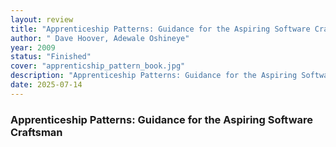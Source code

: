 ```yaml
---
layout: review
title: "Apprenticeship Patterns: Guidance for the Aspiring Software Craftsman"
author: " Dave Hoover, Adewale Oshineye"
year: 2009
status: "Finished"
cover: "apprenticship_pattern_book.jpg"
description: "Apprenticeship Patterns: Guidance for the Aspiring Software Craftsman"
date: 2025-07-14
---
```


### Apprenticeship Patterns: Guidance for the Aspiring Software Craftsman